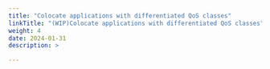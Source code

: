```yaml
---
title: "Colocate applications with differentiated QoS classes"
linkTitle: "(WIP)Colocate applications with differentiated QoS classes"
weight: 4
date: 2024-01-31
description: >

---
```

